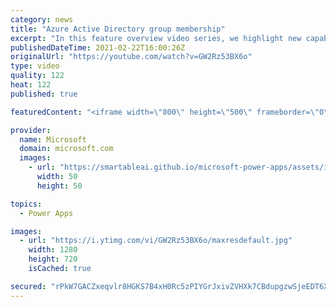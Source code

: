 ```yaml
---
category: news
title: "Azure Active Directory group membership"
excerpt: "In this feature overview video series, we highlight new capabilities included in the latest update to Microsoft Power Apps.  Power Apps Dataverse provides record level security to Azure Active Directory group membership types. Admins can easily set up and assign permissions to different Azure AD users,"
publishedDateTime: 2021-02-22T16:00:26Z
originalUrl: "https://youtube.com/watch?v=GW2Rz53BX6o"
type: video
quality: 122
heat: 122
published: true

featuredContent: "<iframe width=\"800\" height=\"500\" frameborder=\"0\" src=\"https://www.youtube.com/embed/GW2Rz53BX6o\" allow=\"accelerometer; autoplay; encrypted-media; gyroscope; picture-in-picture\" allowfullscreen></iframe>"

provider:
  name: Microsoft
  domain: microsoft.com
  images:
    - url: "https://smartableai.github.io/microsoft-power-apps/assets/images/organizations/microsoft.com-50x50.jpg"
      width: 50
      height: 50

topics:
  - Power Apps

images:
  - url: "https://i.ytimg.com/vi/GW2Rz53BX6o/maxresdefault.jpg"
    width: 1280
    height: 720
    isCached: true

secured: "rPkW7GACZxeqvlr8HGKS7B4xH0Rc5zPIYGrJxivZVHXk7CBdupgzwSjeEDT6Xl7aWHa3V0R+mqEhPWjNTlx62F1OQ5UkDy/VNrA84x7INVSkiB8RAhT72eX2YX0OJODbQYSLP/ZKvWe28sHqbwmfnzdBT0lTAEojVr48DO0fp0KBzihkWVkKVeZm3VXdJNSMoaS8o55UtaT+MkwS2FEkhb3FjR7agc34kWL4yUO2zN/D/3eylwmfUjwpqQrTeEZBosvWS5Fh741vy6fgsXks/ZR9kd9khyaawomQ+vy6kCke2cAlqLxdvR/nU8KFejDA1fn0iH63r2a3DqDZ4hPP/uGLeK4EdJgEFNRonl1mULd4aT33QaoukeVSBpXkzexdeRDDcy1pSk18SWTVHlD4fgcPTfLgeluchD+GFquUDhS/rcttX0r6iqwYK03mxBwz;Pt0q2stm7+GpfKyG5bTPZw=="
---
```


